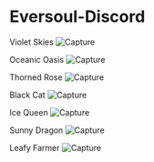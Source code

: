 # Eversoul-Discord

Violet Skies
![Capture](https://user-images.githubusercontent.com/104942567/227770992-9eb093ff-6db6-43c8-bdd8-f894579bf244.PNG)

Oceanic Oasis
![Capture](https://user-images.githubusercontent.com/104942567/227780688-93bc5517-2abd-4827-9ce8-0fd06b1a6957.PNG)

Thorned Rose
![Capture](https://user-images.githubusercontent.com/104942567/227819984-ca769fb0-67b7-4437-938c-306d45c5b1b3.PNG)

Black Cat
![Capture](https://user-images.githubusercontent.com/104942567/227832561-849bcd5f-7b9c-4c2c-b344-c772e13d26d9.PNG)

Ice Queen
![Capture](https://user-images.githubusercontent.com/104942567/227834368-0f0aa7b2-e4bb-4a4c-aace-d92e7c814381.PNG)

Sunny Dragon
![Capture](https://user-images.githubusercontent.com/104942567/227835951-708a458d-6f08-4e79-822b-bb3dce8b1b26.PNG)

Leafy Farmer
![Capture](https://user-images.githubusercontent.com/104942567/227859993-190a40b4-86d9-4b02-9427-721a5b213b16.PNG)
